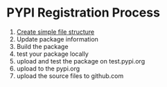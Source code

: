 # PYPI Registration Process 

1. [Create simple file structure](./1.CreateSimpleFileStructure.md)
2. Update package information
3. Build the package
4. test your package locally
5. upload and test the package on test.pypi.org
6. upload to the pypi.org
7. upload the source files to github.com


